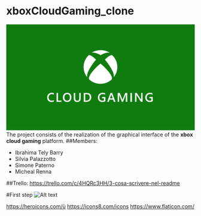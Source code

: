 # xboxCloudGaming_clone
![image](./assets/CloudGaming_LetterBox.scale-200.ef909bf4.png)
The project consists of the realization of the graphical interface of the **xbox cloud gaming** platform.
##Members:
- Ibrahima Tely Barry
- Silvia Palazzotto
- Simone Paterno 
- Micheal Renna

##Trello:
https://trello.com/c/4HQRc3HH/3-cosa-scrivere-nel-readme

#First step ![Alt text](https://file%2B.vscode-resource.vscode-cdn.net/Users/ibrahimatelybarry/Desktop/workFolder/Bootcamp/progetti/xboxCloudGaming_clone/assets/CloudGaming_LetterBox.scale-200.ef909bf4.png)

https://heroicons.com/ù
https://icons8.com/icons
https://www.flaticon.com/
